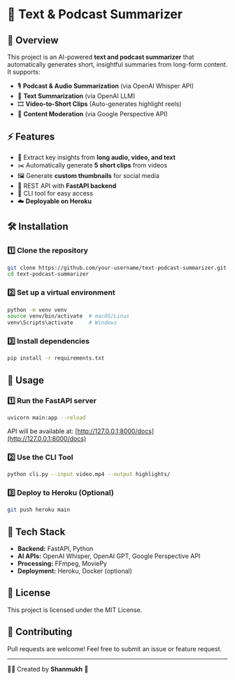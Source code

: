 # 📜 Text & Podcast Summarizer

## 🚀 Overview
This project is an AI-powered **text and podcast summarizer** that automatically generates short, insightful summaries from long-form content. It supports:
- 🎙️ **Podcast & Audio Summarization** (via OpenAI Whisper API)
- 📄 **Text Summarization** (via OpenAI LLM)
- 🎞️ **Video-to-Short Clips** (Auto-generates highlight reels)
- 📝 **Content Moderation** (via Google Perspective API)

## ⚡ Features
- 🎯 Extract key insights from **long audio, video, and text**
- ✂️ Automatically generate **5 short clips** from videos
- 🖼️ Generate **custom thumbnails** for social media
- 🔄 REST API with **FastAPI backend**
- 🚀 CLI tool for easy access
- ☁️ **Deployable on Heroku**

## 🛠️ Installation
### 1️⃣ Clone the repository
```sh
git clone https://github.com/your-username/text-podcast-summarizer.git
cd text-podcast-summarizer
```

### 2️⃣ Set up a virtual environment
```sh
python -m venv venv
source venv/bin/activate  # macOS/Linux
venv\Scripts\activate     # Windows
```

### 3️⃣ Install dependencies
```sh
pip install -r requirements.txt
```

## 🚀 Usage
### 1️⃣ Run the FastAPI server
```sh
uvicorn main:app --reload
```
API will be available at: [http://127.0.0.1:8000/docs](http://127.0.0.1:8000/docs)

### 2️⃣ Use the CLI Tool
```sh
python cli.py --input video.mp4 --output highlights/
```

### 3️⃣ Deploy to Heroku (Optional)
```sh
git push heroku main
```

## 📌 Tech Stack
- **Backend:** FastAPI, Python
- **AI APIs:** OpenAI Whisper, OpenAI GPT, Google Perspective API
- **Processing:** FFmpeg, MoviePy
- **Deployment:** Heroku, Docker (optional)

## 📜 License
This project is licensed under the MIT License.

## 🙌 Contributing
Pull requests are welcome! Feel free to submit an issue or feature request.

---
👨‍💻 Created by **Shanmukh** 🚀

